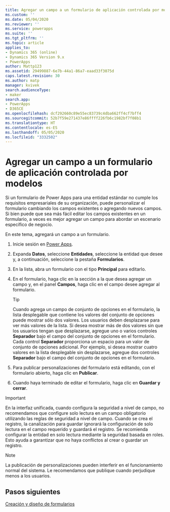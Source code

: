 ```yaml
---
title: Agregar un campo a un formulario de aplicación controlada por modelos en Power Apps | MicrosoftDocs
ms.custom: ''
ms.date: 05/04/2020
ms.reviewer: ''
ms.service: powerapps
ms.suite: ''
ms.tgt_pltfrm: ''
ms.topic: article
applies_to:
- Dynamics 365 (online)
- Dynamics 365 Version 9.x
- PowerApps
author: Mattp123
ms.assetid: 29499887-6e7b-44a1-86a7-eaad33f3075d
caps.latest.revision: 30
ms.author: matp
manager: kvivek
search.audienceType:
- maker
search.app:
- PowerApps
- D365CE
ms.openlocfilehash: dcf292660c89e55ec83739c4dba662ff4cf7bff4
ms.sourcegitcommit: 52b7f59e271437e86ffff226fb6c1982bf7f08b1
ms.translationtype: HT
ms.contentlocale: es-ES
ms.lasthandoff: 05/05/2020
ms.locfileid: "3332502"
---
```

# <a name="add-a-field-to-a-model-driven-app-form"></a>Agregar un campo a un formulario de aplicación controlada por modelos 

Si un formulario de Power Apps para una entidad estándar no cumple los requisitos empresariales de su organización, puede personalizar el formulario cambiando los campos existentes o agregando nuevos campos. Si bien puede que sea más fácil editar los campos existentes en un formulario, a veces es mejor agregar un campo para abordar un escenario específico de negocio.

En este tema, agregará un campo a un formulario.   
  
1.  Inicie sesión en [Power Apps](https://make.powerapps.com/?utm_source=padocs&utm_medium=linkinadoc&utm_campaign=referralsfromdoc).  

2.  Expanda **Datos**, seleccione **Entidades**, seleccione la entidad que desee y, a continuación, seleccione la pestaña **Formularios**.  

3.  En la lista, abra un formulario con el tipo **Principal** para editarlo.  
  
4.  En el formulario, haga clic en la sección a la que desea agregar un campo y, en el panel **Campos**, haga clic en el campo desee agregar al formulario.  
  
    > [!TIP]
    >  Cuando agrega un campo de conjunto de opciones en el formulario, la lista desplegable que contiene los valores del conjunto de opciones puede mostrar sólo dos valores. Los usuarios deben desplazarse para ver más valores de la lista. Si desea mostrar más de dos valores sin que los usuarios tengan que desplazarse, agregue uno o varios controles **Separador** bajo el campo del conjunto de opciones en el formulario. Cada control **Separador** proporciona un espacio para un valor de conjunto de opciones adicional. Por ejemplo, si desea mostrar cuatro valores en la lista desplegable sin desplazarse, agregue dos controles **Separador** bajo el campo del conjunto de opciones en el formulario.  
  
5.  Para publicar personalizaciones del formulario está editando, con el formulario abierto, haga clic en **Publicar**. 
  
6.  Cuando haya terminado de editar el formulario, haga clic en **Guardar y cerrar**.  
  
> [!IMPORTANT]
>  En la interfaz unificada, cuando configura la seguridad a nivel de campo, no recomendamos que configure solo lectura en un campo obligatorio utilizando las reglas de seguridad a nivel de campo.  Cuando se crea el registro, la canalización para guardar ignorará la configuración de solo lectura en el campo requerido y guardará el registro. Se recomienda configurar la entidad en solo lectura mediante la seguridad basada en roles. Esto ayuda a garantizar que no haya conflictos al crear o guardar un registro.
  
  
> [!NOTE]
>  La publicación de personalizaciones pueden interferir en el funcionamiento normal del sistema. Le recomendamos que publique cuando perjudique menos a los usuarios.

  
## <a name="next-steps"></a>Pasos siguientes  
 
 [Creación y diseño de formularios](create-design-forms.md)
